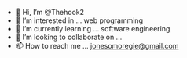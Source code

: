 - 👋 Hi, I’m @Thehook2
- 👀 I’m interested in ... web programming 
- 🌱 I’m currently learning ... software engineering 
- 💞️ I’m looking to collaborate on ...
- 📫 How to reach me ... jonesomoregie@gmail.com

<!---
Thehook2/Thehook2 is a ✨ special ✨ repository because its `README.md` (this file) appears on your GitHub profile.
You can click the Preview link to take a look at your changes.
--->
